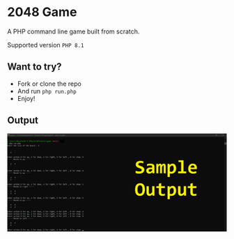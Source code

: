 # 2048 Game

A PHP command line game built from scratch.

Supported version `PHP 8.1`

## Want to try?

- Fork or clone the repo
- And run `php run.php`
- Enjoy!

## Output

![Sample output](output.png)